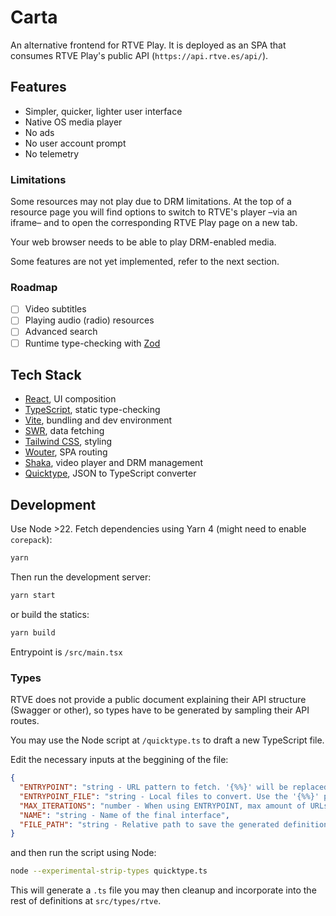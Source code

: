 # Carta

An alternative frontend for RTVE Play. It is deployed as an SPA that consumes RTVE Play's public API (`https://api.rtve.es/api/`).

## Features

- Simpler, quicker, lighter user interface
- Native OS media player
- No ads
- No user account prompt
- No telemetry

### Limitations

Some resources may not play due to DRM limitations. At the top of a resource page you will find options to switch to RTVE's player –via an iframe– and to open the corresponding RTVE Play page on a new tab.

Your web browser needs to be able to play DRM-enabled media.

Some features are not yet implemented, refer to the next section.

### Roadmap

- [ ] Video subtitles
- [ ] Playing audio (radio) resources
- [ ] Advanced search
- [ ] Runtime type-checking with [Zod](https://zod.dev/)

## Tech Stack

- [React](https://react.dev/), UI composition
- [TypeScript](https://www.typescriptlang.org/), static type-checking
- [Vite](https://vite.dev/), bundling and dev environment
- [SWR](https://swr.vercel.app/), data fetching
- [Tailwind CSS](https://tailwindcss.com/), styling
- [Wouter](https://github.com/molefrog/wouter), SPA routing
- [Shaka](https://github.com/shaka-project/shaka-player), video player and DRM management
- [Quicktype](https://quicktype.io/), JSON to TypeScript converter

## Development

Use Node >22. Fetch dependencies using Yarn 4 (might need to enable `corepack`):

```bash
yarn
```

Then run the development server:

```bash
yarn start
```

or build the statics:
```bash
yarn build
```

Entrypoint is `/src/main.tsx`

### Types

RTVE does not provide a public document explaining their API structure (Swagger or other), so types have to be generated by sampling their API routes.

You may use the Node script at `/quicktype.ts` to draft a new TypeScript file.

Edit the necessary inputs at the beggining of the file:

```json
{
  "ENTRYPOINT": "string - URL pattern to fetch. '{%%}' will be replaced with decreasing numbers, finishing with 1. If ENTRYPOINT_FILE is truthy, this value is ignored",
  "ENTRYPOINT_FILE": "string - Local files to convert. Use the '{%%}' placeholder to include all files with a numeric part. If this value is truthy, ENTRYPOINT is ignored",
  "MAX_ITERATIONS": "number - When using ENTRYPOINT, max amount of URLs to fetch",
  "NAME": "string - Name of the final interface",
  "FILE_PATH": "string - Relative path to save the generated definitions to"
}
```

and then run the script using Node:

```bash
node --experimental-strip-types quicktype.ts
```

This will generate a `.ts` file you may then cleanup and incorporate into the rest of definitions at `src/types/rtve`.
